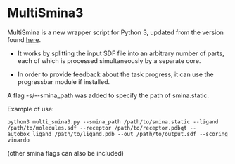 # MultiSmina3
MultiSmina is a new wrapper script for Python 3, updated from the version found [here](https://sourceforge.net/projects/smina/files/).

- It works by splitting the input SDF file into an arbitrary number of parts, each of which is processed simultaneously by a separate core.
  
- In order to provide feedback about the task progress, it can use the progressbar module if installed.

A flag -s/--smina_path was added to specify the path of smina.static.

Example of use:
```
python3 multi_smina3.py --smina_path /path/to/smina.static --ligand /path/to/molecules.sdf --receptor /path/to/receptor.pdbqt --autobox_ligand /path/to/ligand.pdb --out /path/to/output.sdf --scoring vinardo 
```
(other smina flags can also be included) 
